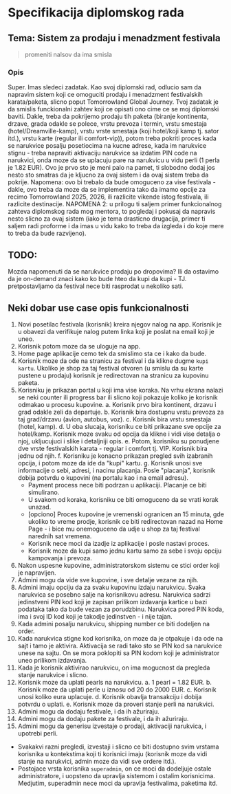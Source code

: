 # Specifikacija diplomskog rada

## Tema: Sistem za prodaju i menadzment festivala

> promeniti nalsov da ima smisla

### Opis

Super. Imas sledeci zadatak. Kao svoj diplomski rad, odlucio sam da napravim sistem koji ce omoguciti prodaju i menadzment festivalskih karata/paketa, slicno poput Tomorrowland Global Journey. Tvoj zadatak je da smislis funckionalni zahtev koji ce opisati ono cime ce se moj diplomski baviti. Dakle, treba da pokrijemo prodaju tih paketa (biranje kontinenta, drzave, grada odakle se polece, vrstu prevoza i termin, vrstu smestaja (hotel/Dreamville-kamp), vrstu vrste smestaja (koji hotel/koji kamp tj. sator itd.), vrstu karte (regular ili comfort-vip)), potom treba pokriti proces kada se narukvice posalju posetiocima na kucne adrese, kada im narukvice stignu - treba napraviti aktivaciju narukvice sa izdatim PIN code na narukvici, onda moze da se uplacuju pare na narukvicu u vidu perli (1 perla je 1.82 EUR). Ovo je prvo sto je meni palo na pamet, ti slobodno dodaj jos nesto sto smatras da je kljucno za ovaj sistem i da ovaj sistem treba da pokrije. Napomena: ovo bi trebalo da bude omoguceno za vise festivala - dakle, ovo treba da moze da se implementira tako da imamo opcije za recimo Tomorrowland 2025, 2026, ili razlicite vikende istog festivala, ili razlicite destinacije. NAPOMENA 2: u prilogu ti saljem primer funkcionalnog zahteva diplomskog rada mog mentora, to pogledaj i pokusaj da napravis nesto slicno za ovaj sistem (iako je tema drasticno drugacija, primer ti saljem radi proforme i da imas u vidu kako to treba da izgleda i do koje mere to treba da bude razvijeno).

## TODO:

Mozda napomenuti da se narukvice prodaju po dropovima? Ili da ostavimo da je on-demand znaci kako ko bude hteo da kupi da kupi - TJ. pretpostavljamo da festival nece biti rasprodat u nekoliko sati.

## Neki dobar use case opis funkcionalnosti

1. Novi posetilac festivala (korisnik) kreira njegov nalog na app. Korisnik je u obavezi da verifikuje nalog putem linka koji je poslat na email koji je uneo.
2. Korisnik potom moze da se uloguje na app.
3. Home page aplikacije cemo tek da smislimo sta ce i kako da bude.
4. Korisnik moze da ode na stranicu za festival i da klikne dugme `kupi kartu`. Ukoliko je shop za taj festival otvoren (u smislu da su karte pustene u prodaju) korisnik je redirectovan na stranicu za kupovinu paketa.
5. Korisniku je prikazan portal u koji ima vise koraka. Na vrhu ekrana nalazi se neki counter ili progress bar ili slicno koji pokazuje koliko je korisnik odmakao u procesu kupovine.
   a. Korisnik prvo bira kontinent, drzavu i grad odakle zeli da departuje.
   b. Korisnik bira dostupnu vrstu prevoza za taj grad/drzavu (avion, autobus, voz).
   c. Korisnik bira vrstu smestaja (hotel, kamp).
   d. U oba slucaja, korisniku ce biti prikazane sve opcije za hotel/kamp. Korisnik moze svaku od opcija da klikne i vidi vise detalja o njoj, ukljucujuci i slike i detaljniji opis.
   e. Potom, korisniku su ponudjene dve vrste festivalskih karata - regular i comfort tj. VIP. Korisnik bira jednu od njih.
   f. Korisniku je konacno prikazan pregled svih izabranih opcija, i potom moze da ide da "kupi" kartu.
   g. Korisnik unosi sve informacije o sebi, adresi, i nacinu placanja. Posle "placanja", korisnik dobija potvrdu o kupovini (na portalu kao i na email adresu).
   - Payment process nece biti podrzan u aplikaciji. Placanje ce biti simulirano.
   - U svakom od koraka, korisniku ce biti omoguceno da se vrati korak unazad.
   - [opciono] Proces kupovine je vremenski ogranicen an 15 minuta, gde ukoliko to vreme prodje, korisnik ce biti redirectovan nazad na Home Page - i bice mu onemoguceno da udje u shop za taj festival narednih sat vremena.
   - Korisnik nece moci da izadje iz aplikacije i posle nastavi proces.
   - Korisnik moze da kupi samo jednu kartu samo za sebe i svoju opciju kampovanja i prevoza.
6. Nakon uspesne kupovine, administratorskom sistemu ce stici order koji je napravljen.
7. Admini mogu da vide sve kupovine, i sve detalje vezane za njih.
8. Admini imaju opciju da za svaku kupovinu izdaju narukvicu. Svaka narukvica se posebno salje na korisnikovu adresu. Narukvica sadrzi jedinstveni PIN kod koji je zapisan prilikom izdavanja kartice u bazi podataka tako da bude vezan za porudzbinu. Narukvica pored PIN koda, ima i svoj ID kod koji je takodje jedinstven - i nije tajan.
9. Kada admini posalju narukvicu, shipping number ce biti dodeljen na order.
10. Kada narukvica stigne kod korisnika, on moze da je otpakuje i da ode na sajt i tamo je aktivira. Aktivacija se radi tako sto se PIN kod sa narukvice unese na sajtu. On se mora poklopiti sa PIN kodom koji je administrator uneo prilikom izdavanja.
11. Kada je korisnik aktivirao narukvicu, on ima mogucnost da pregleda stanje narukvice i slicno.
12. Korisnik moze da uplati pearls na narukvicu.
    a. 1 pearl = 1.82 EUR.
    b. Korisnik moze da uplati perle u iznosu od 20 do 2000 EUR.
    c. Korisnik unosi koliko eura uplacuje.
    d. Korisnik obavlja transakciju i dobija potvrdu o uplati.
    e. Korisnik moze da proveri stanje perli na narukvici.
13. Admini mogu da dodaju festivale, i da ih ažuriraju.
14. Admini mogu da dodaju pakete za festivale, i da ih ažuriraju.
15. Admini mogu da generisu izvestaje o prodaji, aktivaciji narukvica, i upotrebi perli.

- Svakakvi razni pregledi, izvestaji i slicno ce biti dostupno svim vrstama korisnika u kontekstima koji ti korisnici imaju (korisnik moze da vidi stanje na narukvici, admin moze da vidi sve ordere itd.).
- Postojace vrsta korisnika `superadmin`, on ce moci da dodeljuje ostale administratore, i uopsteno da upravlja sistemom i ostalim korisnicima. Medjutim, superadmin nece moci da upravlja festivalima, paketima itd.
